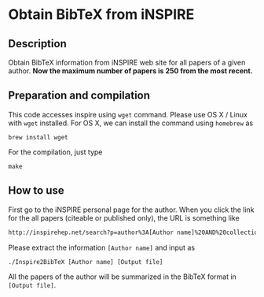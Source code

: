 # Obtain BibTeX from iNSPIRE #

## Description ##

Obtain BibTeX information from iNSPIRE web site for all papers of a given author.
**Now the maximum number of papers is 250 from the most recent.**

## Preparation and compilation ##

This code accesses inspire using `wget` command.
Please use OS X / Linux with `wget` installed.
For OS X, we can install the command using `homebrew` as

``` shell
brew install wget
```

For the compilation, just type

``` shell
make
```

## How to use ##

First go to the iNSPIRE personal page for the author.
When you click the link for the all papers (citeable or published only), the URL is something like

``` html
http://inspirehep.net/search?p=author%3A[Author name]%20AND%20collection%3Aciteable
```

Please extract the information `[Author name]` and input as

``` shell
./Inspire2BibTeX [Author name] [Output file]
```

All the papers of the author will be summarized in the BibTeX format in `[Output file]`.
